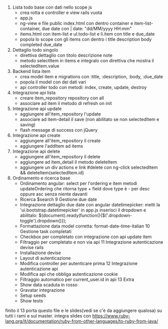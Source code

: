1. Lista todo base con dati nello scope js
    - crea rotta e controller e view rails vuota
    - app.js
    - ng-view e file public index.html con dentro container e item-list-container, due date con | date: "dd/MM/yyyy HH:mm"
    - items.html con item-list e ul.todo-list e li.item con title e due_date
    - popola lo scope con gli items con dentro i title description body completed due_date
2. Dettaglio todo singolo
    - direttiva dettaglio con titolo descrizione note
    - metodo selectItem in items e integralo con direttiva che mostra il selectedItem.value
3. Backend lista item
    - crea model item e migrations con :title, :description, :body, :due_date
    - popola il model con dei dati vari
    - api controller todo con metodi: index, create, update, destroy
4. Integrazione api lista
    - creare item_repository repository con all
    - associare ad item il metodo di refresh on init
5. Integrazione api update
    - aggiungere all'item_repository l'update
    - associare ad item-detail il save (non abilitato se non selectedItem e saving)
    - flash message di success con jQuery
6. Integrazione api create
    - aggiungere all'item_repository il create
    - aggiungere l'addItem ad items
7. Integrazione api delete
    - aggiungere all'item_repository il delete
    - aggiungere ad item_detail il metodo deleteItem
    - aggiungere un div actions e link #delete con ng-click selectedItem && deleteItem(selectedItem.id)
8. Ordinamento e ricerca base
    - Ordinamento angular: select per l'ordering e item metodi updateOrdering che ritorna type + field
      dove type è - per desc oppure asc senza niente davanti
    - Ricerca $search
9  Gestione due date
    - Integrazione dettaglio due date con angular datetimepicker:
        metti la 'ui.bootstrap.datetimepicker' in app.js
        inserisci il dropdown e abilitalo: $(document).ready(function(){$('.dropdown-toggle').dropdown()});
    - Formattazione data model corretta: format-date-time-italian
10 Gestione task completati
    - Checkbox per completato con integrazione con api update item
    - Filtraggio per completato e non via api
11 Integrazione autenticazione devise rails
    - Installazione devise
    - Layout di autenticazione
    - Modifica controller per autenticare prima
12 Integrazione autenticazione api
    - Modifica api che obbliga autenticazione cookie
    - Filtraggio automatico per current_user.id in api
13 Extra
    - Show data scaduta in rosso
    - Gravatar integrazione
    - Setup seeds
    - Show tests

finito il 13 porta questo file e le slides(vedi se c'è da aggiungere qualosa) su tutti i rami e sul master.
integra slides con https://www.ruby-lang.org/it/documentation/ruby-from-other-languages/to-ruby-from-java/